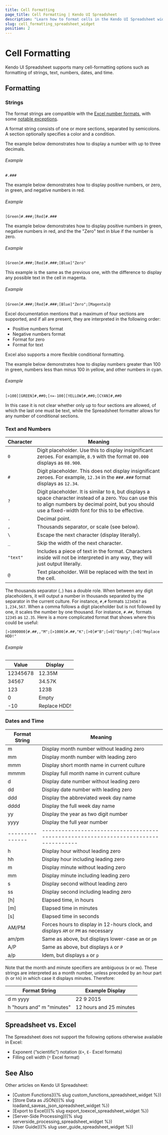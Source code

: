 ```yaml
---
title: Cell Formatting
page_title: Cell Formatting | Kendo UI Spreadsheet
description: "Learn how to format cells in the Kendo UI Spreadsheet widget."
slug: cell_formatting_spreadsheet_widget
position: 2
---
```


# Cell Formatting

Kendo UI Spreadsheet supports many cell-formatting options such as formatting of strings, text, numbers, dates, and time.

## Formatting

### Strings

The format strings are compatible with the [Excel number formats](https://support.office.com/en-au/article/Create-or-delete-a-custom-number-format-78f2a361-936b-4c03-8772-09fab54be7f4), with some [notable exceptions](#differences-to-excel).

A format string consists of one or more sections, separated by semicolons. A section optionally specifies a color and a condition.

The example below demonstrates how to display a number with up to three decimals.

###### Example

    #.###

The example below demonstrates how to display positive numbers, or zero, in green, and negative numbers in red.     

###### Example

    [Green]#.###;[Red]#.###

The example below demonstrates how to display positive numbers in green, negative numbers in red, and the the "Zero" text in blue if the number is zero.

###### Example

    [Green]#.###;[Red]#.###;[Blue]"Zero"

This example is the same as the previous one, with the difference to display any possible text in the cell in magenta.

###### Example

    [Green]#.###;[Red]#.###;[Blue]"Zero";[Magenta]@

Excel documentation mentions that a maximum of four sections are supported, and if all are present, they are interpreted in the following order:

- Positive numbers format
- Negative numbers format
- Format for zero
- Format for text

Excel also supports a more flexible conditional formatting.

The example below demonstrates how to display numbers greater than 100 in green, numbers less than minus 100 in yellow, and other numbers in cyan.

###### Example

    [>100][GREEN]#,##0;[<=-100][YELLOW]#,##0;[CYAN]#,##0

In this case it is not clear whether only up to four sections are allowed, of which the last one must be text, while the Spreadsheet formatter allows for any number of conditional sections.

### Text and Numbers

| Character | Meaning       |
|-----------|---------------|
| `0`       | Digit placeholder. Use this to display insignificant zeroes. For example, `8.9` with the format `00.000` displays as `08.900`.    |
| `#`       | Digit placeholder. This does not display insignificant zeroes. For example, `12.34` in the `###.###` format displays as `12.34`.  |
| `?`       | Digit placeholder. It is similar to `0`, but displays a space character instead of a zero. You can use this to align numbers by decimal point, but you should use a fixed-width font for this to be effective.        |
| `.`       | Decimal point. |
| `,`       | Thousands separator, or scale (see below).    |
| `\`       | Escape the next character (display literally).|
| `_`       | Skip the width of the next character.         |
| `"text"`  | Includes a piece of text in the format. Characters inside will not be interpreted in any way, they will just output literally.    |
| `@`       | Text placeholder. Will be replaced with the text in the cell. |

The thousands separator (`,`) has a double role. When between any digit placeholders, it will output a number in thousands separated by the separator in the current culture. For instance, `#,#` formats `1234567` as `1,234,567`. When a comma follows a digit placeholder but is not followed by one, it scales the number by one thousand. For instance, `#.##,` formats `12345` as `12.35`. Here is a more complicated format that shows where this could be useful:

    [>1000000]#.##,,"M";[>1000]#.##,"K";[>0]#"B";[=0]"Empty";[<0]"Replace HDD!"

###### Example

|    Value | Display      |
|----------|--------------|
| 12345678 | 12.35M       |
|    34567 | 34.57K       |
|      123 | 123B         |
|        0 | Empty        |
|      -10 | Replace HDD! |

### Dates and Time

| Format String | Meaning                                                                           |
|---------------|-----------------------------------------------------------------------------------|
| m             | Display month number without leading zero                                         |
| mm            | Display month number with leading zero                                            |
| mmm           | Display short month name in current culture                                       |
| mmmm          | Display full month name in current culture                                        |
| d             | Display date number without leading zero                                          |
| dd            | Display date number with leading zero                                             |
| ddd           | Display the abbreviated week day name                                             |
| dddd          | Display the full week day name                                                    |
| yy            | Display the year as two digit number                                              |
| yyyy          | Display the full year number                                                      |
|---------------|-----------------------------------------------------------------------------------|
| h             | Display hour without leading zero                                                 |
| hh            | Display hour including leading zero                                               |
| m             | Display minute without leading zero                                               |
| mm            | Display minute including leading zero                                             |
| s             | Display second without leading zero                                               |
| ss            | Display second including leading zero                                             |
| [h]           | Elapsed time, in hours                                                            |
| [m]           | Elapsed time in minutes                                                           |
| [s]           | Elapsed time in seconds                                                           |
| AM/PM         | Forces hours to display in 12-hours clock, and displays `AM` or `PM` as necessary |
| am/pm         | Same as above, but displays lower-case `am` or `pm`                               |
| A/P           | Same as above, but displays `A` or `P`                                            |
| a/p           | Idem, but displays `a` or `p`                                                     |

Note that the month and minute specifiers are ambiguous (`m` or `mm`). These strings are interpreted as a month number, unless preceded by an hour part (`h` or `hh`) in which case it displays minutes. Therefore:

| Format String             | Example Display         |
|---------------------------|-------------------------|
| d m yyyy                  | 22 9 2015               |
| h "hours and" m "minutes" | 12 hours and 25 minutes |

## Spreadsheet vs. Excel

The Spreadsheet does not support the following options otherwise available in Excel:

- Exponent (“scientific”) notation (`E+`, `E-` Excel formats)
- Filling cell width (`*` Excel format)

## See Also

Other articles on Kendo UI Spreadsheet:

* [Custom Functions]({% slug custom_functions_spreadsheet_widget %})
* [Store Data as JSON]({% slug loadand_saveas_json_spreadsheet_widget %})
* [Export to Excel]({% slug export_toexcel_spreadsheet_widget %})
* [Server-Side Processing]({% slug serverside_processing_spreadsheet_widget %})
* [User Guide]({% slug user_guide_spreadsheet_widget %})
